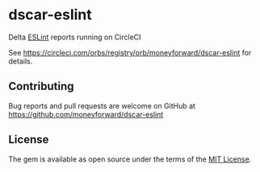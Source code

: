 # dscar-eslint

Delta [ESLint](https://eslint.org) reports running on CircleCI

See https://circleci.com/orbs/registry/orb/moneyforward/dscar-eslint for details.

## Contributing
Bug reports and pull requests are welcome on GitHub at https://github.com/moneyforward/dscar-eslint

## License
The gem is available as open source under the terms of the [MIT License](https://opensource.org/licenses/MIT).
